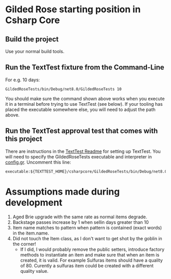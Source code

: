 # Gilded Rose starting position in Csharp Core

## Build the project

Use your normal build tools. 

## Run the TextTest fixture from the Command-Line

For e.g. 10 days:

```
GildedRoseTests/bin/Debug/net8.0/GildedRoseTests 10
```

You should make sure the command shown above works when you execute it in a terminal before trying to use TextTest (see below). If your tooling has placed the executable somewhere else, you will need to adjust the path above.


## Run the TextTest approval test that comes with this project

There are instructions in the [TextTest Readme](../texttests/README.md) for setting up TextTest. You will need to specify the GildedRoseTests executable and interpreter in [config.gr](../texttests/config.gr). Uncomment this line:

    executable:${TEXTTEST_HOME}/csharpcore/GildedRoseTests/bin/Debug/net8.0/GildedRoseTests

# Assumptions made during development
1. Aged Brie upgrade with the same rate as normal items degrade.
2. Backstage passes increase by 1 when sellin days greater than 10
3. Item name matches to pattern when pattern is contained (exact words) in the item.name.
4. Did not touch the Item class, as I don't want to get shot by the goblin in the corner!
   - If I did, I would probably remove the public setters, introduce factory methods to instantiate an item and make sure that when an item is created, it is valid. For example Sulfuras items should have a quality of 80. Curently a sulfuras item could be created with a different quality value.

